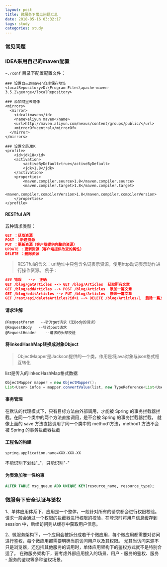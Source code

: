 ```yaml
---
layout: post
title: 微服务下常见问题汇总
date: 2018-05-16 03:32:17
tags: study
categories: study
---
```


### 常见问题

### IDEA采用自己的maven配置

`~./conf` 目录下配置配置文件：

```xaml
### 设置自己的maven仓库保存地址
<localRepository>D:\Program Files\apache-maven-3.5.2\george</localRepository>

### 添加阿里云镜像
<mirrors>
  <mirror> 
    <id>alimaven</id> 
    <name>aliyun maven</name> 
    <url>http://maven.aliyun.com/nexus/content/groups/public/</url> 
    <mirrorOf>central</mirrorOf> 
  </mirror> 
</mirrors>

### 设置全局JDK
<profile>  
    <id>jdk18</id>  
    <activation>  
        <activeByDefault>true</activeByDefault>  
        <jdk>1.8</jdk>  
    </activation>  
    <properties>  
        <maven.compiler.source>1.8</maven.compiler.source>  
        <maven.compiler.target>1.8</maven.compiler.target>  
        <maven.compiler.compilerVersion>1.8</maven.compiler.compilerVersion>  
    </properties>   
</profile>  
```

<!-- more -->

#### RESTful API

五种请求类型：

```json
GET ：获取资源
POST ：新建资源
PUT ：更新资源（客户端提供完整的资源）
UPDATE ：更新资源（客户端提供改变的属性）
DELETE ：删除资源
```
>RESTful的含义：url地址中只包含名词表示资源，使用http动词表示动作进行操作资源。
例子：
```json
### 错误   -->  正确
GET /blog/getArticles --> GET /blog/Articles  获取所有文章
GET /blog/addArticles --> POST /blog/Articles  添加一篇文章
GET /blog/editArticles --> PUT /blog/Articles  修改一篇文章 
GET /rest/api/deleteArticles?id=1 --> DELETE /blog/Articles/1  删除一篇文章
```

#### 请求注解

```
@RequestParam   --针对get请求（无Body的请求）
@RequestBody   --针对post请求
@RequestHeader    --请求的头部校验
```


#### 将linkedHashMap转换成对象Object

>ObjectMapper是Jackson提供的一个类，作用是将java对象与json格式相互转化

list是传入的linkedHashMap格式数据
```java
ObjectMapper mapper = new ObjectMapper();
List<User> infos = mapper.convertValue(list, new TypeReference<List<User>>(){});
```

#### 事务管理

在默认的代理模式下，只有目标方法由外部调用，才能被 Spring 的事务拦截器拦截。在同一个类中的两个方法直接调用，是不会被 Spring 的事务拦截器拦截，
就像上面的 save 方法直接调用了同一个类中的 method1方法，method1 方法不会被 Spring 的事务拦截器拦截


#### 工程名的构建
```properties
spring.application.name=XXX-XXX-XX
```
不能识别下划线"_"，只能识别"-"


#### 为表添加唯一性约束
```sql
ALTER TABLE msg_queue ADD UNIQUE KEY(resource_name, resource_type);
```

### 微服务下安全认证与鉴权

1、单体应用体系下，应用是一个整体，一般针对所有的请求都会进行权限校验。
请求一般会通过一个权限的拦截器进行权限的校验，在登录时将用户信息缓存到 session 中，后续访问则从缓存中获取用户信息。

2、微服务架构下，一个应用会被拆分成若干个微应用，每个微应用都需要对访问进行鉴权，每个微应用都需要明确当前访问用户以及其权限。
尤其当访问来源不只是浏览器，还包括其他服务的调用时，单体应用架构下的鉴权方式就不是特别合适了。
在微服务架构下，要考虑外部应用接入的场景、用户 - 服务的鉴权、服务 - 服务的鉴权等多种鉴权场景。